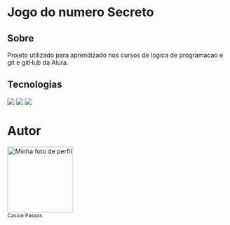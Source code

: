 <h1> Jogo do numero Secreto</h1>

<h2> Sobre </h2>

<p>Projeto utilizado para aprendizado nos cursos de logica de programacao e git e gitHub da Alura.</p>

## Tecnologias
<div>
  <img src="https://img.shields.io/badge/HTML-239120?style-for-the-badge&logo-html5&logoColor=white">
  <img src="https://img.shields.io/badge/CSS-239120?style-for-the-badge&logo-css3&logoColor=white">
  <img src="https://img.shields.io/badge/JavaScript-239120?style-for-the-badge&logo-javascript&logoColor=white">
</div>


# Autor
<img src="[https://avatars.githubusercontent.com/u/12345678?v=4](https://github.com/account)" width="150" alt="Minha foto de perfil">
<br><sub>Cassio Passos</sub></br>
